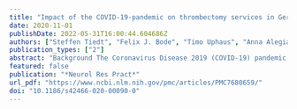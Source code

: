 ```yaml
---
title: "Impact of the COVID-19-pandemic on thrombectomy services in Germany"
date: 2020-11-01
publishDate: 2022-05-31T16:00:44.604686Z
authors: ["Steffen Tiedt", "Felix J. Bode", "Timo Uphaus", "Anna Alegiani", "Klaus Gröschel", "Gabor C. Petzold"]
publication_types: ["2"]
abstract: "Background The Coronavirus Disease 2019 (COVID-19) pandemic may have altered emergency workflows established to optimize the outcome of patients with large-vessel occlusion (LVO) stroke.  Aims We here analyzed workflow time intervals and functional outcomes of LVO patients treated with endovascular thrombectomy (ET) during the COVID-19 pandemic in Germany.  Methods We compared the frequency, pre- and intrahospital workflow time intervals, rates of reperfusion, and functional outcome of patients admitted from March 1st to May 31st 2020 with patients admitted during the same time interval in 2019 to 12 university and municipal hospitals across Germany (N = 795).  Results The number of LVO patients treated with ET between March to May 2020 was similar when compared to the same interval in 2019. Direct-to-center patients and patients admitted through interhospital transfer in 2020 showed similar pre- and intrahospital workflow time intervals compared to patients admitted in 2019, except for a longer door-to-groin time in patients admitted through interhospital transfer in 2020 (47 min vs 38 min, p = 0.005). Rates of reperfusion were not significantly different between 2020 and 2019. Functional outcome at discharge of LVO patients treated in 2020 was not significantly different compared to patients treated in 2019.  Conclusion Pre- and intrahospital workflows, ET efficacy, and functional outcome of LVO patients treated with ET were not affected during the COVID-19 pandemic in our large cohort from centers across Germany."
featured: false
publication: "*Neurol Res Pract*"
url_pdf: "https://www.ncbi.nlm.nih.gov/pmc/articles/PMC7680659/"
doi: "10.1186/s42466-020-00090-0"
---
```



